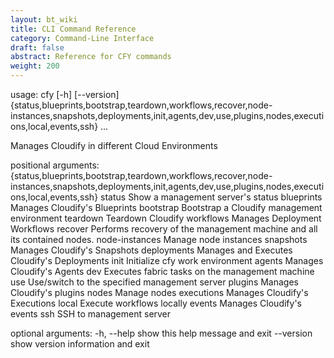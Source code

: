```yaml
---
layout: bt_wiki
title: CLI Command Reference
category: Command-Line Interface
draft: false
abstract: Reference for CFY commands
weight: 200
---
```


usage: cfy [-h] [--version]
           {status,blueprints,bootstrap,teardown,workflows,recover,node-instances,snapshots,deployments,init,agents,dev,use,plugins,nodes,executions,local,events,ssh}
           ...

Manages Cloudify in different Cloud Environments

positional arguments:
  {status,blueprints,bootstrap,teardown,workflows,recover,node-instances,snapshots,deployments,init,agents,dev,use,plugins,nodes,executions,local,events,ssh}
    status              Show a management server's status
    blueprints          Manages Cloudify's Blueprints
    bootstrap           Bootstrap a Cloudify management environment
    teardown            Teardown Cloudify
    workflows           Manages Deployment Workflows
    recover             Performs recovery of the management machine and all
                        its contained nodes.
    node-instances      Manage node instances
    snapshots           Manages Cloudify's Snapshots
    deployments         Manages and Executes Cloudify's Deployments
    init                Initialize cfy work environment
    agents              Manages Cloudify's Agents
    dev                 Executes fabric tasks on the management machine
    use                 Use/switch to the specified management server
    plugins             Manages Cloudify's plugins
    nodes               Manage nodes
    executions          Manages Cloudify's Executions
    local               Execute workflows locally
    events              Manages Cloudify's events
    ssh                 SSH to management server

optional arguments:
  -h, --help            show this help message and exit
  --version             show version information and exit